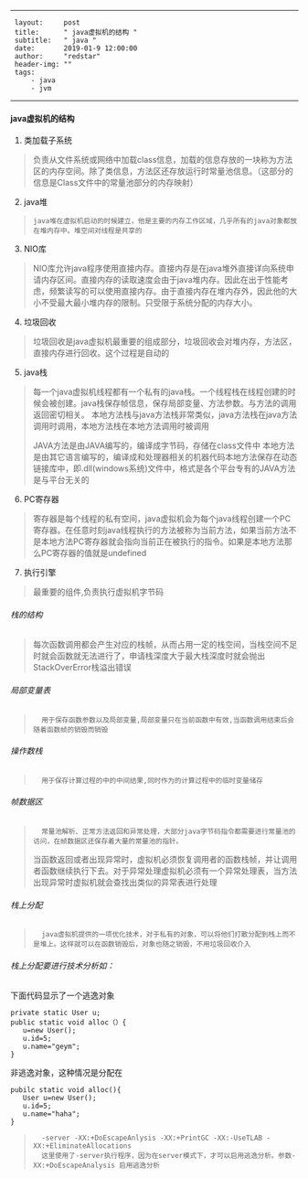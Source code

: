 ---
     layout:     post
     title:      " java虚拟机的结构 "
     subtitle:   " java "
     date:       2019-01-9 12:00:00
     author:     "redstar"
     header-img: ""
     tags:
         - java
         - jvm
 ---


#### java虚拟机的结构

1. 类加载子系统
> 	负责从文件系统或网络中加载class信息，加载的信息存放的一块称为方法区的内存空间。除了类信息，方法区还存放运行时常量池信息。（这部分的信息是Class文件中的常量池部分的内存映射）
2. java堆
>     java堆在虚拟机启动的时候建立，他是主要的内存工作区域，几乎所有的java对象都放在堆内存中。堆空间对线程是共享的
3. NIO库
> 	NIO库允许java程序使用直接内存。直接内存是在java堆外直接详向系统申请内存区间。直接内存的读取速度会由于java堆内存。因此在出于性能考虑，频繁读写的可以使用直接内存。由于直接内存在堆内存外，因此他的大小不受最大最小堆内存的限制。只受限于系统分配的内存大小。
4. 垃圾回收
> 	垃圾回收是java虚拟机最重要的组成部分，垃圾回收会对堆内存，方法区，直接内存进行回收。这个过程是自动的
5. java栈
> 	每一个java虚拟机线程都有一个私有的java栈。一个线程栈在线程创建的时候会被创建。java栈保存帧信息，保存局部变量、方法参数。与方法的调用返回密切相关。
> 本地方法栈与java方法栈非常类似，java方法栈在java方法调用时调用，本地方法栈在本地方法调用时被调用
> 
> JAVA方法是由JAVA编写的，编译成字节码，存储在class文件中
> 本地方法是由其它语言编写的，编译成和处理器相关的机器代码本地方法保存在动态链接库中，即.dll(windows系统)文件中，格式是各个平台专有的JAVA方法是与平台无关的
6. PC寄存器
> 	寄存器是每个线程的私有空间，java虚拟机会为每个java线程创建一个PC寄存器。在任意时刻java线程执行的方法被称为当前方法，如果当前方法不是本地方法PC寄存器就会指向当前正在被执行的指令。如果是本地方法那么PC寄存器的值就是undefined
7. 执行引擎
> 	最重要的组件,负责执行虚拟机字节码

###### 栈的结构
>  每次函数调用都会产生对应的栈帧，从而占用一定的栈空间，当栈空间不足时就会函数就无法进行了，申请栈深度大于最大栈深度时就会抛出StackOverError栈溢出错误

###### 	局部变量表
> 		用于保存函数参数以及局部变量,局部变量只在当前函数中有效,当函数调用结束后会随着函数帧的销毁而销毁

###### 	操作数栈
> 		用于保存计算过程的中的中间结果,同时作为的计算过程中的临时变量储存

###### 	帧数据区
> 		常量池解析、正常方法返回和异常处理，大部分java字节码指令都需要进行常量池的访问，在帧数据区还保存着大量的常量池的指针。
> 当函数返回或者出现异常时，虚拟机必须恢复调用者的函数栈帧，并让调用者函数继续执行下去。对于异常处理虚拟机必须有一个异常处理表，当方法出现异常时虚拟机就会查找出类似的异常表进行处理

###### 	栈上分配
> 		java虚拟机提供的一项优化技术，对于私有的对象，可以将他们打散分配到栈上而不是堆上。这样就可以在函数销毁后，对象也随之销毁，不用垃圾回收介入
		
######  栈上分配要进行技术分析如：
下面代码显示了一个逃逸对象

```
private static User u;
public static void alloc（）{
   u=new User();
   u.id=5;
   u.name="geym";
}
```

非逃逸对象，这种情况是分配在

```
pubilc static void alloc(){
   User u=new User();
   u.id=5;
   u.name="haha";
}
```
> 		-server -XX:+DoEscapeAnlysis -XX:+PrintGC -XX:-UseTLAB -XX:+EliminateAllocations 
> 		这里使用了-server执行程序，因为在server模式下，才可以启用逃逸分析。参数-XX:+DoEscapeAnalysis 启用逃逸分析